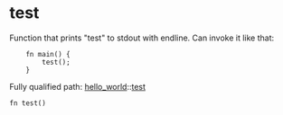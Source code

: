# test

Function that prints "test" to stdout with endline.
Can invoke it like that:
```cairo
    fn main() {
        test();
    }
```

Fully qualified path: [hello_world](./hello_world.md)::[test](./hello_world-test.md)

<pre><code class="language-cairo">fn test()</code></pre>

